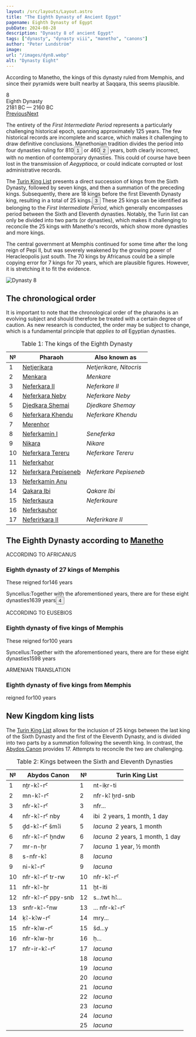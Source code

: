 ```yaml
---
layout: /src/layouts/Layout.astro
title: "The Eighth Dynasty of Ancient Egypt"
pagename: Eighth Dynasty of Egypt
pubDate: 2024-08-28
description: "Dynasty 8 of ancient Egypt"
tags: ["dynasty", "dynasty viii", "manetho", "canons"]
author: "Peter Lundström"
image:
url: "/images/dyn8.webp"
alt: "Dynasty Eight"
---
```


<p class="lead">
According to Manetho, the kings of this dynasty ruled from Memphis, and since their pyramids were built nearby at Saqqara, this seems plausible.
</p>
<div class="dynruta float-right ml-4 mb-3 mt-4">
	<div class="flex flex-col justify-center items-center [text-shadow:_0_1px_0_rgb(255_255_255_/_20%)]">
		<div class="text-9xl font-bold [text-shadow:_0_1px_0_rgb(255_255_255_/_40%)]">8</div>
		<div>Eighth Dynasty</div>
		<div>2181 BC &mdash; 2160 BC</div>
		<div class="w-full flex justify-between"><a href="/dynasty/7">Previous</a><a href="/dynasty/9">Next</a></div>
	</div>
</div>
<p>
	The entirety of the <i>First Intermediate Period</i> represents a particularly challenging historical epoch, spanning approximately 125 years. The few historical records are incomplete and scarce, which makes it challenging to draw definitive conclusions. Manethonian tradition divides the period into four dynasties ruling for 810<button popovertarget="pop01">1</button> or 460<button popovertarget="pop02">2</button> years, both clearly incorrect, with no mention of contemporary dynasties. This could of course have been lost in the transmission of <i>Aegyptiaca</i>, or could indicate corrupted or lost administrative records.
</p>
<p>
	The <a href="/kinglists/turin">Turin King List</a> presents a direct succession of kings from the Sixth Dynasty, followed by seven kings, and then a summation of the preceding kings. Subsequently, there are 18 kings before the first Eleventh Dynasty king, resulting in a total of 25 kings.<button popovertarget="pop03">3</button> These 25 kings can be identified as belonging to the <i>First Intermediate Period</i>, which generally encompasses period between the Sixth and Eleventh dynasties. Notably, the Turin list can only be divided into two parts (or dynasties), which makes it challenging to reconcile the 25 kings with Manetho's records, which show more dynasties and more kings.
</p>
<p>
	The central government at Memphis continued for some time after the long reign of Pepi II, but was severely weakened by the growing power of Heracleopolis just south.
	The 70 kings by Africanus could be a simple copying error for 7 kings for 70 years, which are plausible figures. However, it is stretching it to fit the evidence. 
</p>

<img class="w-full rounded-sm sm:rounded-xl my-10" src="/images/dyn8.webp" alt="Dynasty 8">
<h2 class="mt-10">The chronological order</h2>
<p>
It is important to note that the chronological order of the pharaohs is an evolving subject and should therefore be treated with a certain degree of caution. As new research is conducted, the order may be subject to change, which is a fundamental principle that <i>applies to all</i> Egyptian dynasties.
</p>
<table>
	<caption class="py-2 text-sm">Table 1: The kings of the Eighth Dynasty</caption>
	<thead>
		<tr>
			<th scope="col" class="w-5 text-center">№</th>
			<th scope="col" class="pl-3">Pharaoh</th>
			<th scope="col" class="pl-3">Also known as</th>
		</tr>
	</thead>
	<tbody>
		<tr><td>1</td>
		<td><a href="/pharaohs/Netjerikara">Netjerikara</a></td><td><em>Netjerikare, Nitocris</em></td>
		</tr>
		<tr><td>2</td>
		<td><a href="/pharaohs/Menkara">Menkara</a></td><td><em>Menkare</em></td></tr>
		<tr><td>3</td>
		<td><a href="/pharaohs/Neferkara-II">Neferkara II</a></td><td><em>Neferkare II</em></td></tr>
		<tr><td>4</td>
		<td><a href="/pharaohs/Neferkara-Neby">Neferkara Neby</a></td><td><em>Neferkare Neby</em></td></tr>
		<tr><td>5</td>
		<td><a href="/pharaohs/Djedkara-Shemai">Djedkara Shemai</a></td><td><em>Djedkare Shemay</em></td></tr>
		<tr><td>6</td>
		<td><a href="/pharaohs/Neferkara-Khendu">Neferkara Khendu</a></td><td><em>Neferkare Khendu</em></td></tr>
		<tr><td>7</td>
		<td><a href="/pharaohs/Merenhor">Merenhor</a></td><td><em></em></td></tr>
		<tr><td>8</td>
		<td><a href="/pharaohs/Neferkamin-I">Neferkamin I</a></td><td><em>Seneferka</em></td></tr>
		<tr><td>9</td>
		<td><a href="/pharaohs/Nikara">Nikara</a></td><td><em>Nikare</em></td></tr>
		<tr><td>10</td>
		<td><a href="/pharaohs/Neferkara-Tereru">Neferkara Tereru</a></td><td><em>Neferkare Tereru</em></td></tr>
		<tr><td>11</td>
		<td><a href="/pharaohs/Neferkahor">Neferkahor</a></td><td><em></em></td></tr>
		<tr><td>12</td>
		<td><a href="/pharaohs/Neferkara-Pepiseneb">Neferkara Pepiseneb</a></td><td><em>Neferkare Pepiseneb</em></td></tr>
		<tr><td>13</td>
		<td><a href="/pharaohs/Neferkamin-Anu">Neferkamin Anu</a></td><td><em></em></td></tr>
		<tr><td>14</td>
		<td><a href="/pharaohs/Qakara-Ibi">Qakara Ibi</a></td><td><em>Qakare Ibi</em></td></tr>
		<tr><td>15</td>
		<td><a href="/pharaohs/Neferkaura">Neferkaura</a></td><td><em>Neferkaure</em></td></tr>
		<tr><td>16</td>
		<td><a href="/pharaohs/Neferkauhor">Neferkauhor</a></td><td><em></em></td></tr>
		<tr><td>17</td>
		<td><a href="/pharaohs/Neferirkara-II">Neferirkara II</a></td><td><em>Neferirkare II</em></td></tr>
	</tbody>
</table>

<h2 class="mt-10 pb-6 text-wrap">The Eighth Dynasty according to <a href="/authors/manetho">Manetho</a></h2>

<div class="dynasty">
	<div class="w-full">
		<div class="according">ACCORDING TO AFRICANUS</div>
		<h3>Eighth dynasty of 27 kings of Memphis</h3>
		<p>These reigned for<span class="y">146 years</span></p>
		<p class="synk"><span>Syncellus:</span>Together with the aforementioned years, there are for these eight dynasties<span class="y">1639 years<button popovertarget="pop04">4</button></span>
		</p>
	</div>
	<div class="w-full">
		<div class="according">ACCORDING TO EUSEBIOS</div>
		<h3>Eighth dynasty of five kings of Memphis</h3>
		<p>These reigned for<span class="y">100 years</span></p>
		<p class="synk"><span>Syncellus:</span>Together with the aforementioned years, there are for these eight dynasties<span class="y">1598 years</span>
		</p>
	</div>
	<div class="w-full">
		<div class="according">ARMENIAN TRANSLATION</div>
		<h3>Eighth dynasty of five kings from Memphis</h3>
		<p>reigned for<span class="y">100 years</span></p>
	</div>
</div>

<h2 class="mt-10 text-wrap">New Kingdom king lists</h2>
<p>
	The <a href="/kinglists/turin">Turin King List</a> allows for the inclusion of 25 kings between the last king of the Sixth Dynasty and the first of the Eleventh Dynasty, and is divided into two parts by a summation following the seventh king. In contrast, the <a href="/kinglists/abydos-canon">Abydos Canon</a> provides 17. Attempts to reconcile the two are challenging.
</p>

<table>
	<caption class="py-2 text-sm">Table 2: Kings between the Sixth and Eleventh Dynasties</caption>
	<thead>
		<tr>
			<th scope="col" class="w-5 text-center">№</th>
			<th scope="col" class="pl-3">Abydos Canon</th>
			<th scope="col" class="w-5 text-center">№</th>
			<th scope="col" class="pl-3">Turin King List</th>
		</tr>
	</thead>
	<tbody>
		<tr>
			<td>1</td>
			<td><tlit>nṯr-kꜢ-rꜤ</tlit></td>
			<td>1</td>
			<td><tlit>nt-iḳr-ti</tlit></td>
		</tr>
		<tr>
			<td>2</td>
			<td><tlit>mn-kꜢ-rꜤ</tlit></td>
			<td>2</td>
			<td><tlit>nfr-kꜢ ẖrd-snb</tlit></td>
		</tr>
		<tr>
			<td>3</td>
			<td><tlit>nfr-kꜢ-rꜤ</tlit></td>
			<td>3</td>
			<td><tlit>nfr...</tlit></td>
		</tr>
		<tr>
			<td>4</td>
			<td><tlit>nfr-kꜢ-rꜤ nby</tlit></td>
			<td>4</td>
			<td><tlit>ibi</tlit> &nbsp;2 years, 1 month, 1 day</td>
		</tr>
		<tr>
			<td>5</td>
			<td><tlit>ḏd-kꜢ-rꜤ šmꜢi</tlit></td>
			<td>5</td>
			<td><i>lacuna</i> &nbsp;2 years, 1 month</td>
		</tr>
		<tr>
			<td>6</td>
			<td><tlit>nfr-kꜢ-rꜤ ḫndw</tlit></td>
			<td>6</td>
			<td><i>lacuna</i> &nbsp;2 years, 1 month, 1 day</td>
		</tr>
		<tr>
			<td>7</td>
			<td><tlit>mr-n-ḥr</tlit></td>
			<td>7</td>
			<td class="border-b-4 dark:border-shark-700"><i>lacuna</i> &nbsp;1 year, ½ month</td>
		</tr>
		<tr>
			<td>8</td>
			<td><tlit>s-nfr-kꜢ</tlit></td>
			<td>8</td>
			<td><i>lacuna</i></td>
		</tr>
		<tr>
			<td>9</td>
			<td><tlit>ni-kꜢ-rꜤ</tlit></td>
			<td>9</td>
			<td><i>lacuna</i></td>
		</tr>
		<tr>
			<td>10</td>
			<td><tlit>nfr-kꜢ-rꜤ tr-rw</tlit></td>
			<td>10</td>
			<td><tlit>nfr-kꜢ-rꜤ</tlit></td>
		</tr>
		<tr>
			<td>11</td>
			<td><tlit>nfr-kꜢ-ḥr</tlit></td>
			<td>11</td>
			<td><tlit>ḫt-iti</tlit></td>
		</tr>
		<tr>
			<td>12</td>
			<td><tlit>nfr-kꜢ-rꜤ ppy-snb</tlit></td>
			<td>12</td>
			<td><tlit>s...twt hꜢ...</tlit></td>
		</tr>
		<tr>
			<td>13</td>
			<td><tlit>snfr-kꜢ-Ꜥnw</tlit></td>
			<td>13</td>
			<td><tlit>... nfr-kꜢ-rꜤ</tlit></td>
		</tr>
		<tr>
			<td>14</td>
			<td><tlit>ḳꜢ-kꜢw-rꜤ</tlit></td>
			<td>14</td>
			<td><tlit>mry...</tlit></td>
		</tr>
		<tr>
			<td>15</td>
			<td><tlit>nfr-kꜢw-rꜤ</tlit></td>
			<td>15</td>
			<td><tlit>šd...y</tlit></td>
		</tr>
		<tr>
			<td>16</td>
			<td><tlit>nfr-kꜢw-ḥr</tlit></td>
			<td>16</td>
			<td><tlit>ḥ...</tlit></td>
		</tr>
		<tr>
			<td>17</td>
			<td><tlit>nfr-ir-kꜢ-rꜤ</tlit></td>
			<td>17</td>
			<td><i>lacuna</i></td>
		</tr>
		<tr>
			<td></td>
			<td></td>
			<td>18</td>
			<td><i>lacuna</i></td>
		</tr>
		<tr>
			<td></td>
			<td></td>
			<td>19</td>
			<td><i>lacuna</i></td>
		</tr>
		<tr>
			<td></td>
			<td></td>
			<td>20</td>
			<td><i>lacuna</i></td>
		</tr>
		<tr>
			<td></td>
			<td></td>
			<td>21</td>
			<td><i>lacuna</i></td>
		</tr>
		<tr>
			<td></td>
			<td></td>
			<td>22</td>
			<td><i>lacuna</i></td>
		</tr>
		<tr>
			<td></td>
			<td></td>
			<td>23</td>
			<td><i>lacuna</i></td>
		</tr>
		<tr>
			<td></td>
			<td></td>
			<td>24</td>
			<td><i>lacuna</i></td>
		</tr>
		<tr>
			<td></td>
			<td></td>
			<td>25</td>
			<td><i>lacuna</i></td>
		</tr>
	</tbody>
</table>

<div id="pop01" popover><p>1</p> Africanus: 70 + 146 + 409 + 185 = <b>810 years</b></div>
<div id="pop02" popover><p>2</p> Eusebius: 75 + 100 + 100 + 185 = <b>460 years</b></div>
<div id="pop03" popover><p>3</p> Columns 5.7-5.13, 5.18-26, and 6.1-6.9. Columns 5.14-5.17 and 6.10 are summations for the preceding section, while 6.11 is the heading of the Eleventh Dynasty. <i>Mentuhotep I</i> appears in 6.12.</div>

<div id="pop04" popover><p>4</p> The sum of the individual items is 1643 years.</div>
